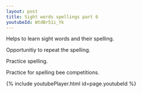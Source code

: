 ```yaml
---
layout: post
title: Sight words spellings part 6
youtubeId: WtdBr51i_Yk
---
```

 
 
Helps to learn sight words and their spelling.

Opportunitiy to repeat the spelling. 

Practice spelling. 
 
Practice for spelling bee competitions. 
 
{% include youtubePlayer.html id=page.youtubeId %}
 
 
